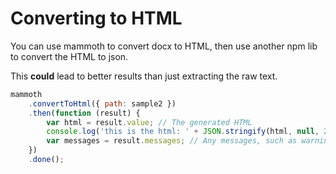 # Converting to HTML

You can use mammoth to convert docx to HTML,
then use another npm lib to convert the HTML to json.

This **could** lead to better results than just extracting the raw text.

```jsx
mammoth
	.convertToHtml({ path: sample2 })
	.then(function (result) {
		var html = result.value; // The generated HTML
		console.log('this is the html: ' + JSON.stringify(html, null, 2));
		var messages = result.messages; // Any messages, such as warnings during conversion
	})
	.done();
```
